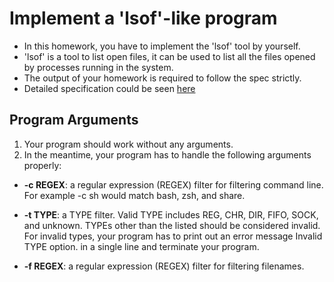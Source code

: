 # Implement a 'lsof'-like program

- In this homework, you have to implement the 'lsof' tool by yourself. 
- 'lsof' is a tool to list open files, it can be used to list all the files opened by processes running in the system. 
- The output of your homework is required to follow the spec strictly. 
- Detailed specification could be seen [here](https://github.com/hankshyu/Advanced-Programming-in-the-UNIX-Environment/blob/main/HW1/unix_hw1.pdf)

## Program Arguments

1. Your program should work without any arguments. 
2. In the meantime, your program has to handle the following arguments properly:

- **-c REGEX**: a regular expression (REGEX) filter for filtering command line. For example         -c sh would match bash, zsh, and share.

- **-t TYPE**: a TYPE filter. Valid TYPE includes  REG,  CHR,  DIR,  FIFO,  SOCK, and   unknown. TYPEs other than the listed should be considered invalid. For invalid types, your program has to print out an error message Invalid TYPE option. in a single line and terminate your program.

- **-f REGEX**: a regular expression (REGEX) filter for filtering filenames.

